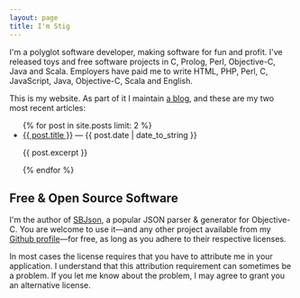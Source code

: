 ```yaml
---
layout: page
title: I'm Stig
---
```


I'm a polyglot software developer, making software for fun and profit. I've
released toys and free software projects in C, Prolog, Perl, Objective-C, Java
and Scala. Employers have paid me to write HTML, PHP, Perl, C, JavaScript, Java,
Objective-C, Scala and English.

This is my website. As part of it I maintain [a blog](/articles.html),
and these are my two most recent articles:

<ul>
{% for post in site.posts limit: 2 %}

<li>
<span class="title"><a href="{{ post.url }}">{{ post.title }}</a></span>
<span class="meta">&mdash; {{ post.date | date_to_string }}</span>

{{ post.excerpt }}

</li>

{% endfor %}
</ul>

<!-- testing 2,34 -->

Free & Open Source Software
---------------------------

I'm the author of <a href="http://sbjson.org">SBJson</a>, a popular
JSON parser & generator for Objective-C. You are welcome to use
it&mdash;and any other project available from my
[Github profile][github]&mdash;for free, as long as you adhere to
their respective licenses.

In most cases the license requires that you have to attribute me in
your application. I understand that this attribution requirement can
sometimes be a problem. If you let me know about the problem, I may
agree to grant you an alternative license.

[github]: http://github.com/stig
